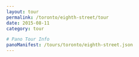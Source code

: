 ```yaml
---
layout: tour
permalink: /toronto/eighth-street/tour
date: 2015-08-11
category: tour

# Pano Tour Info
panoManifest: /tours/toronto/eighth-street.json
---
```

